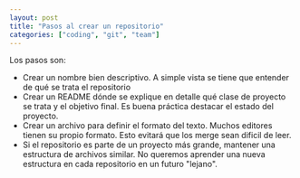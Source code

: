 ```yaml
---
layout: post
title: "Pasos al crear un repositorio"
categories: ["coding", "git", "team"]
---
```


Los pasos son:<!--more-->

- Crear un nombre bien descriptivo. A simple vista se tiene que entender de qué se trata el repositorio
- Crear un README dónde se explique en detalle qué clase de proyecto se trata y el objetivo final. Es buena práctica destacar el estado del proyecto.
- Crear un archivo para definir el formato del texto. Muchos editores tienen su propio formato. Esto evitará que los merge sean dificil de leer.
- Si el repositorio es parte de un proyecto más grande, mantener una estructura de archivos similar. No queremos aprender una nueva estructura en cada repositorio en un futuro "lejano".
